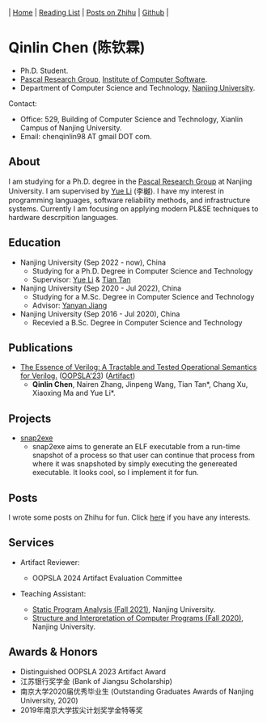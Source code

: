 | [Home](index.md) | [Reading List](reading-list.md) | [Posts on Zhihu](https://www.zhihu.com/people/QinlinChen/posts) | [Github](https://github.com/QinlinChen) |

# Qinlin Chen (陈钦霖)

- Ph.D. Student.
- [Pascal Research Group](https://pascal-lab.net/), [Institute of Computer Software](https://cs.nju.edu.cn/ics/).
- Department of Computer Science and Technology, [Nanjing University](https://www.nju.edu.cn/en/).

Contact:
- Office: 529, Building of Computer Science and Technology, Xianlin Campus of Nanjing University.
- Email: chenqinlin98 AT gmail DOT com.

## About

I am studying for a Ph.D. degree in the [Pascal Research Group](https://pascal-lab.net/) at Nanjing University. I am supervised by [Yue Li](https://yuelee.bitbucket.io/) (李樾). I have my interest in programming languages, software reliability methods, and infrastructure systems. Currently I am focusing on applying modern PL&SE techniques to hardware descrpition languages.

## Education

- Nanjing University (Sep 2022 - now), China
  - Studying for a Ph.D. Degree in Computer Science and Technology
  - Supervisor: [Yue Li](https://yuelee.bitbucket.io/) & [Tian Tan](https://silverbullettt.bitbucket.io/)
- Nanjing University (Sep 2020 - Jul 2022), China
  - Studying for a M.Sc. Degree in Computer Science and Technology
  - Advisor: [Yanyan Jiang](https://ics.nju.edu.cn/~jyy/)
- Nanjing University (Sep 2016 - Jul 2020), China
  - Recevied a B.Sc. Degree in Computer Science and Technology

## Publications

- [The Essence of Verilog: A Tractable and Tested Operational Semantics for Verilog.](papers/2023_OOPSLA_LambdaV.pdf) ([OOPSLA'23](https://2023.splashcon.org/track/splash-2023-oopsla)) ([Artifact](https://zenodo.org/doi/10.5281/zenodo.8140941))
  - **Qinlin Chen**, Nairen Zhang, Jinpeng Wang, Tian Tan\*, Chang Xu, Xiaoxing Ma and Yue Li\*.

## Projects

- [snap2exe](https://github.com/QinlinChen/snap2exe)
  - snap2exe aims to generate an ELF executable from a run-time snapshot of a process so that user can continue that process from where it was snapshoted by simply executing the genereated executable. It looks cool, so I implement it for fun.

## Posts

I wrote some posts on Zhihu for fun. Click [here](https://www.zhihu.com/people/QinlinChen/posts) if you have any interests.

## Services

- Artifact Reviewer:
  - OOPSLA 2024 Artifact Evaluation Committee

- Teaching Assistant:
  - [Static Program Analysis (Fall 2021)](https://pascal-group.bitbucket.io/teaching.html), Nanjing University.
  - [Structure and Interpretation of Computer Programs (Fall 2020)](https://nju-sicp.bitbucket.io/2020/), Nanjing University.

## Awards & Honors

- Distinguished OOPSLA 2023 Artifact Award
- 江苏银行奖学金 (Bank of Jiangsu Scholarship)
- 南京大学2020届优秀毕业生 (Outstanding Graduates Awards of Nanjing University, 2020)
- 2019年南京大学拔尖计划奖学金特等奖
